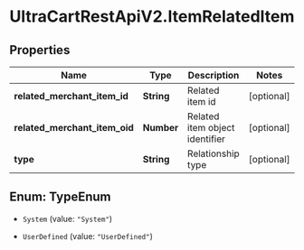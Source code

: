 # UltraCartRestApiV2.ItemRelatedItem

## Properties
Name | Type | Description | Notes
------------ | ------------- | ------------- | -------------
**related_merchant_item_id** | **String** | Related item id | [optional] 
**related_merchant_item_oid** | **Number** | Related item object identifier | [optional] 
**type** | **String** | Relationship type | [optional] 


<a name="TypeEnum"></a>
## Enum: TypeEnum


* `System` (value: `"System"`)

* `UserDefined` (value: `"UserDefined"`)




